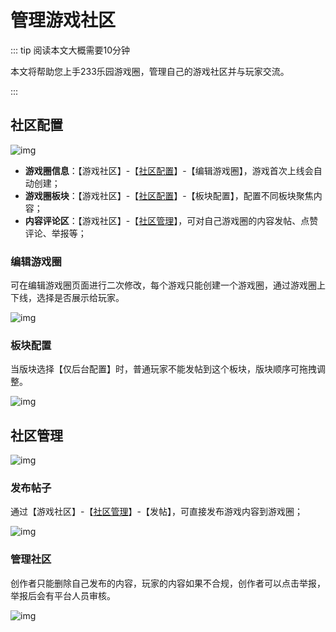 # 管理游戏社区

::: tip 阅读本文大概需要10分钟

本文将帮助您上手233乐园游戏圈，管理自己的游戏社区并与玩家交流。

::: 

## 社区配置

![img](https://arkimg.ark.online/1684028317789-187.webp)

- **游戏圈信息**：【游戏社区】-【[社区配置](https://portal.ark.online/#/admin/community-setting)】-【编辑游戏圈】，游戏首次上线会自动创建；
- **游戏圈板块**：【游戏社区】-【[社区配置](https://portal.ark.online/#/admin/community-setting)】-【板块配置】，配置不同板块聚焦内容；
- **内容评论区**：【游戏社区】-【[社区管理](https://portal.ark.online/#/admin/community-management)】，可对自己游戏圈的内容发帖、点赞评论、举报等；

### 编辑游戏圈

可在编辑游戏圈页面进行二次修改，每个游戏只能创建一个游戏圈，通过游戏圈上下线，选择是否展示给玩家。

![img](https://arkimg.ark.online/1684028317789-188.webp)

### **板块配置**

当版块选择【仅后台配置】时，普通玩家不能发帖到这个板块，版块顺序可拖拽调整。

![img](https://arkimg.ark.online/1684028317789-189.gif)

## 社区管理

![img](https://arkimg.ark.online/1684028317789-190.webp)

### **发布帖子**

通过【游戏社区】-【[社区管理](https://portal.ark.online/#/admin/community-management)】-【发帖】，可直接发布游戏内容到游戏圈；

![img](https://arkimg.ark.online/1684028317789-191.gif)

### **管理社区**

创作者只能删除自己发布的内容，玩家的内容如果不合规，创作者可以点击举报，举报后会有平台人员审核。

![img](https://arkimg.ark.online/1684028317789-192.webp)
